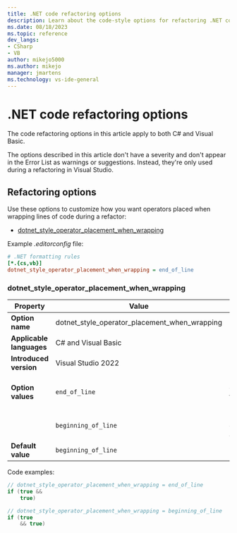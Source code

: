 ```yaml
---
title: .NET code refactoring options
description: Learn about the code-style options for refactoring .NET code.
ms.date: 08/18/2023
ms.topic: reference
dev_langs:
- CSharp
- VB
author: mikejo5000
ms.author: mikejo
manager: jmartens
ms.technology: vs-ide-general
---
```


# .NET code refactoring options

The code refactoring options in this article apply to both C# and Visual Basic.

The options described in this article don't have a severity and don't appear in the Error List as warnings or suggestions. Instead, they're only used during a refactoring in Visual Studio.

## Refactoring options

Use these options to customize how you want operators placed when wrapping lines of code during a refactor:

- [dotnet\_style\_operator\_placement\_when_wrapping](#dotnet_style_operator_placement_when_wrapping)

Example *.editorconfig* file:

```ini
# .NET formatting rules
[*.{cs,vb}]
dotnet_style_operator_placement_when_wrapping = end_of_line
```

### dotnet\_style\_operator\_placement\_when_wrapping

| Property                 | Value                                         | Description                                  |
|--------------------------|-----------------------------------------------|----------------------------------------------|
| **Option name**          | dotnet_style_operator_placement_when_wrapping |                                              |
| **Applicable languages** | C# and Visual Basic                           |                                              |
| **Introduced version**   | Visual Studio 2022                            |                                              |
| **Option values**        | `end_of_line`                                 | Place operator at the end of a line.         |
|                          | `beginning_of_line`                           | Place operator on a new line.                |
| **Default value**        | `beginning_of_line`                           |                                              |

Code examples:

```csharp
// dotnet_style_operator_placement_when_wrapping = end_of_line
if (true && 
    true)

// dotnet_style_operator_placement_when_wrapping = beginning_of_line
if (true
    && true)
```
